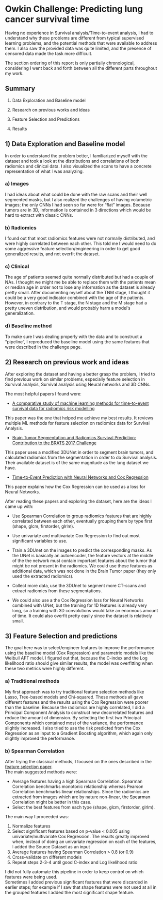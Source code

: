 # Owkin Challenge: Predicting lung cancer survival time

  

Having no experience in Survival analysis/Time-to-event analysis, I had to understand why these problems are different from typical supervised learning problems, and the potential methods that were available to address them. I also saw the provided data was quite limited, and the presence of censored data made the task more difficult.

The section ordering of this report is only partially chronological, considering I went back and forth between all the different parts throughout my work.

## Summary

1.  Data Exploration and Baseline model
    
2.  Research on previous works and ideas
    
3.  Feature Selection and Predictions
    
4.  Results
    

  

## 1) Data Exploration and Baseline model

In order to understand the problem better, I familiarized myself with the dataset and took a look at the distributions and correlations of both radiomics and clinical data. I also visualized the scans to have a concrete representation of what I was analyzing.

### a) Images
I had ideas about what could be done with the raw scans and their well segmented masks, but I also realized the challenges of having volumetric images; the only CNNs I had seen so far were for “flat” images. Because tumors are in 3D, information is contained in 3 directions which would be hard to extract with classic CNNs.

### b) Radiomics
I found out that most radiomics features were not normally distributed, and were highly correlated between each other. This told me I would need to do some aggressive feature selection/engineering in order to get good generalized results, and not overfit the dataset.

### c) Clinical

The age of patients seemed quite normally distributed but had a couple of NAs. I thought we might me be able to replace them with the patients mean or median age in order not to lose any information as the dataset is already pretty small. After documenting myself about the TNM stage, I thought it could be a very good indicator combined with the age of the patients. However, in contrary to the T stage, the N stage and the M stage had a pretty uneven distribution, and would probably harm a model’s generalization.

  

### d) Baseline method

To make sure I was dealing properly with the data and to construct a “pipeline”, I reproduced the baseline model using the same features that were described in the challenge page.

  

## 2) Research on previous work and ideas

After exploring the dataset and having a better grasp the problem, I tried to find previous work on similar problems, especially feature selection in Survival analysis, Survival analysis using Neural networks and 3D CNNs.

The most helpful papers I found were:

- [A comparative study of machine learning methods for time-to-event survival data for radiomics risk modelling](https://www.nature.com/articles/s41598-017-13448-3)

This paper was the one that helped me achieve my best results. It reviews multiple ML methods for feature selection on radiomics data for Survival Analysis.

- [Brain Tumor Segmentation and Radiomics Survival Prediction: Contribution to the BRATS 2017 Challenge](https://arxiv.org/abs/1802.10508)

This paper uses a modified 3DUNet in order to segment brain tumors, and calculated radiomics from the segmentation in order to do Survival analysis. Their available dataset is of the same magnitude as the lung dataset we have.


- [Time-to-Event Prediction with Neural Networks and Cox Regression](https://arxiv.org/abs/1907.00825)

This paper explains how the Cox Regression can be used as a loss for Neural Networks.
  
   
After reading these papers and exploring the dataset, here are the ideas I came up with:

-   Use Spearman Correlation to group radiomics features that are highly correlated between each other, eventually grouping them by type first (shape, glcm, firstorder, glrlm).
    
-   Use univariate and multivariate Cox Regression to find out most significant variables to use.
    
-   Train a 3DUnet on the images to predict the corresponding masks. As the UNet is basically an autoencoder, the feature vectors at the middle of the the network must contain important features about the tumor that might be not present in the radiomics. We could use these features as additional data, which was not done in the Brain Tumor paper (they only used the extracted radiomics).
- Collect more data, use the 3DUnet to segment more CT-scans and extract radiomics from these segmentations.
    

- We could also use a the Cox Regression loss for Neural Networks combined with UNet, but the training for 1D features is already very long, so a training with 3D convolutions would take an enormous amount of time. It could also overfit pretty easily since the dataset is relatively small.

## 3) Feature Selection and predictions
The goal here was to select/engineer features to improve the performance using the baseline model (Cox Regression) and parametric models like the Weibull AFT model.
I figured out that, because the C-index and the Log likelihood ratio should give similar results, the model was overfitting when these two metrics were highly different.

### a) Traditional methods
My first approach was to try traditional feature selection methods like Lasso, Tree-based models and Chi-squared. These methods all gave different features and the results using the Cox Regression were poorer than the baseline.
Because the radiomics are highly correlated, I did a Principal Component Analysis to construct new decorrelated features  and reduce the amount of dimension. By selecting the first two Principal Components which contained most of the variance, the performance slightly increased.
I also tried to use the risk predicted from the Cox Regression as an input to a Gradient Boosting algorithm, which again only slightly improved the performance.     

### b) Spearman Correlation
After trying the classical methods, I focused on the ones described in the [feature selection paper](https://www.nature.com/articles/s41598-017-13448-3).   
The main suggested methods were:  
- Average features having a high Spearman Correlation. Spearman Correlation benchmarks monotonic relationship whereas Pearson Correlation benchmarks linear relationships. Since the radiomics are extracted from images which are by nature non-linear, the Spearman Correlation might be better in this case.
- Select the best features from each type (shape, glcm, firstorder, glrlm).
 
The main way I proceeded was: 

1. Normalize features
2. Select significant features based on p-value < 0.005 using univariate/multivariate Cox Regression. The results greatly improved when, instead of doing an univariate regression on each of the features, I added the Source Dataset as an input
4. Average features having Spearman Correlation > 0.8 (or 0.9)
5. Cross-validate on different models
6. Repeat steps 2-3-4 until good C-index and Log likelihood ratio

I did not fully automate this pipeline in order to keep control on which features were being used.    
Sometimes I added previous significant features that were discarded in earlier steps; for example if I saw that shape features were not used at all in the grouped features I added the most significant shape feature.
